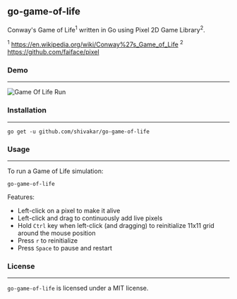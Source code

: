 ## go-game-of-life

Conway's Game of Life<sup>1</sup> written in Go using Pixel 2D Game Library<sup>2</sup>.

<sup>1</sup> https://en.wikipedia.org/wiki/Conway%27s_Game_of_Life
<sup>2</sup> https://github.com/faiface/pixel

### Demo
---

![Game Of Life Run](GameOfLife.gif)

### Installation
---

```
go get -u github.com/shivakar/go-game-of-life
```

### Usage
---

To run a Game of Life simulation:

```
go-game-of-life
```

Features:

* Left-click on a pixel to make it alive
* Left-click and drag to continuously add live pixels
* Hold `Ctrl` key when left-click (and dragging) to reinitialize 11x11 grid
  around the mouse position
* Press `r` to reinitialize
* Press `Space` to pause and restart


### License
---

`go-game-of-life` is licensed under a MIT license.
